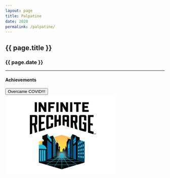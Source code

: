 ```yaml
---
layout: page
title: Palpatine
date: 2020
permalink: /palpatine/
---
```


<div class="container" markdown="1">
<section class="card bg-light page-card p-4" markdown="1">

<h1 class="mx-auto pb-2">{{ page.title }}</h1>
<h3 class="mx-auto">{{ page.date }}</h3>
<hr>

<h4 class="p-0">Achievements</h4>
<button type="button" class="page-button m-1 btn btn-primary">Overcame COVID!!!</button>

<div class="p-0">
<img src="/assets/img/robots/palpatine-1.png" class="d-flex img-fluid mx-auto mt-2 rounded" />
</div>

</section>
</div>